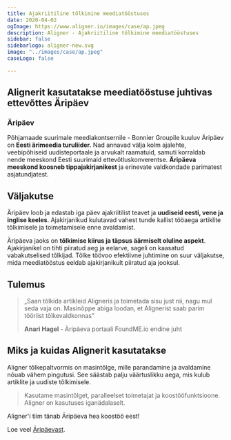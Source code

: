 ```yaml
---
title: Ajakriitiline tõlkimine meediatööstuses
date: 2020-04-02
ogImage: https://www.aligner.io/images/case/ap.jpeg
description: Aligner - Ajakriitiline tõlkimine meediatööstuses
sidebar: false
sidebarlogo: aligner-new.svg
image: "../images/case/ap.jpeg"
caseLogo: false

---
```

## Alignerit kasutatakse meediatööstuse juhtivas ettevõttes Äripäev

### Äripäev

Põhjamaade suurimale meediakontsernile - Bonnier Groupile kuuluv Äripäev on **Eesti ärimeedia turuliider.** Nad annavad välja kolm ajalehte, veebipõhiseid uudisteportaale ja arvukalt raamatuid, samuti korraldab nende meeskond Eesti suurimaid ettevõtluskonverentse. **Äripäeva meeskond koosneb tippajakirjanikest** ja erinevate valdkondade parimatest asjatundjatest.

## Väljakutse

Äripäev loob ja edastab iga päev ajakriitilist teavet ja **uudiseid eesti, vene ja inglise keeles**. Ajakirjanikud kulutavad vahest tunde kallist tööaega artiklite tõlkimisele ja toimetamisele enne avaldamist.

Äripäeva jaoks on **tõlkimise kiirus ja täpsus äärmiselt oluline aspekt**. Ajakirjanikel on tihti piiratud aeg ja eelarve, sageli on kaasatud vabakutselised tõlkijad. Tõlke töövoo efektiivne juhtimine on suur väljakutse, mida meediatööstus eeldab ajakirjanikult piiratud aja jooksul.

## Tulemus

> „Saan tõlkida artikleid Aligneris ja toimetada sisu just nii, nagu mul seda vaja on. Masinõppe abiga loodan, et Alignerist saab parim tööriist tõlkevaldkonnas” 
>
> **Anari Hagel** - Äripäeva portaali FoundME.io endine juht 

## Miks ja kuidas Alignerit kasutatakse

Aligner tõlkepaltvormis on masintõlge, mille parandamine ja avaldamine nõuab vähem pingutusi. See säästab palju väärtuslikku aega, mis kulub artiklite ja uudiste tõlkimisele.

> Kasutame masintõlget, paralleelset toimetajat ja koostööfunktsioone. Aligner on kasutuses iganädalaselt.

Aligner'i tiim tänab Äripäeva hea koostöö eest!

Loe veel [Äripäevast](https://www.aripaev.ee/ "Aripaev").